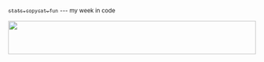 [<sub>`stats.copycat.fun`</sub>](https://stats.copycat.fun) <sub>--- my week in code</sub>

<a href="https://stats.copycat.fun"><img src="https://stats.copycat.fun/barchart.svg?b=1d4ed8" style="width:100%;height:69px;"></a>
